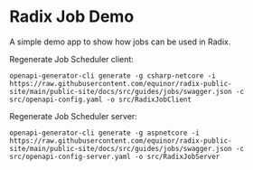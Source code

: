 # Radix Job Demo

A simple demo app to show how jobs can be used in Radix.

Regenerate Job Scheduler client:
```
openapi-generator-cli generate -g csharp-netcore -i https://raw.githubusercontent.com/equinor/radix-public-site/main/public-site/docs/src/guides/jobs/swagger.json -c src/openapi-config.yaml -o src/RadixJobClient
```

Regenerate Job Scheduler server:

```
openapi-generator-cli generate -g aspnetcore -i https://raw.githubusercontent.com/equinor/radix-public-site/main/public-site/docs/src/guides/jobs/swagger.json -c src/openapi-config-server.yaml -o src/RadixJobServer
```

